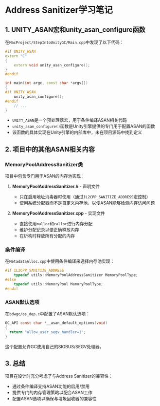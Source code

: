 # Address Sanitizer学习笔记

## 1. UNITY_ASAN宏和unity_asan_configure函数

在`MacProject/StepIntoUnityGC/Main.cpp`中发现了以下代码：

```cpp
#if UNITY_ASAN
extern "C"
{
    extern void unity_asan_configure();
}
#endif

int main(int argc, const char *argv[])
{
#if UNITY_ASAN
    unity_asan_configure();
#endif
    // ...
}
```

- `UNITY_ASAN`是一个预处理器宏，用于条件编译ASAN相关代码
- `unity_asan_configure()`函数是Unity引擎提供的专门用于配置ASAN的函数
- 该函数的具体实现在Unity引擎的内部库中，未在项目源码中找到定义

## 2. 项目中的其他ASAN相关内容

### MemoryPoolAddressSanitizer类

项目中包含专门用于ASAN的内存池实现：

1. **MemoryPoolAddressSanitizer.h** - 声明文件
   - 只在启用地址消毒器时使用（通过`IL2CPP_SANITIZE_ADDRESS`宏控制）
   - 使用系统分配器而不是自定义内存池，以便ASAN能够检测内存访问问题

2. **MemoryPoolAddressSanitizer.cpp** - 实现文件
   - 直接使用`malloc`和`calloc`进行内存分配
   - 维护分配记录以便正确释放内存
   - 在析构时释放所有分配的内存

### 条件编译

在`MetadataAlloc.cpp`中使用条件编译来选择内存池实现：

```cpp
#if IL2CPP_SANITIZE_ADDRESS
    typedef utils::MemoryPoolAddressSanitizer MemoryPoolType;
#else
    typedef utils::MemoryPool MemoryPoolType;
#endif
```

### ASAN默认选项

在`bdwgc/os_dep.c`中配置了ASAN默认选项：

```c
GC_API const char *__asan_default_options(void)
{
  return "allow_user_segv_handler=1";
}
```

这个配置允许GC使用自己的SIGBUS/SEGV处理器。

## 3. 总结

项目在设计时充分考虑了与Address Sanitizer的兼容性：
- 通过条件编译支持ASAN功能的启用/禁用
- 提供专门的内存管理策略以配合ASAN工作
- 配置ASAN选项以确保与垃圾回收器的兼容性
